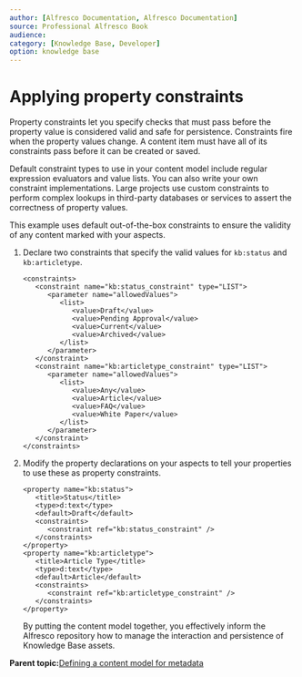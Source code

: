 ```yaml
---
author: [Alfresco Documentation, Alfresco Documentation]
source: Professional Alfresco Book
audience: 
category: [Knowledge Base, Developer]
option: knowledge base
---
```


# Applying property constraints

Property constraints let you specify checks that must pass before the property value is considered valid and safe for persistence. Constraints fire when the property values change. A content item must have all of its constraints pass before it can be created or saved.

Default constraint types to use in your content model include regular expression evaluators and value lists. You can also write your own constraint implementations. Large projects use custom constraints to perform complex lookups in third-party databases or services to assert the correctness of property values.

This example uses default out-of-the-box constraints to ensure the validity of any content marked with your aspects.

1.  Declare two constraints that specify the valid values for `kb:status` and `kb:articletype`.

    ```
    <constraints>
       <constraint name="kb:status_constraint" type="LIST">
          <parameter name="allowedValues">
             <list>
                <value>Draft</value>
                <value>Pending Approval</value>
                <value>Current</value>
                <value>Archived</value>
             </list>
          </parameter>
       </constraint>
       <constraint name="kb:articletype_constraint" type="LIST">
          <parameter name="allowedValues">
             <list>
                <value>Any</value>
                <value>Article</value>
                <value>FAQ</value>
                <value>White Paper</value>
             </list>
          </parameter>
       </constraint>
    </constraints>
    ```

2.  Modify the property declarations on your aspects to tell your properties to use these as property constraints.

    ```
    <property name="kb:status">
       <title>Status</title>
       <type>d:text</type>
       <default>Draft</default>
       <constraints>
          <constraint ref="kb:status_constraint" />
       </constraints>
    </property>
    <property name="kb:articletype">
       <title>Article Type</title>
       <type>d:text</type>
       <default>Article</default>
       <constraints>
          <constraint ref="kb:articletype_constraint" />
       </constraints>
    </property>
    ```

    By putting the content model together, you effectively inform the Alfresco repository how to manage the interaction and persistence of Knowledge Base assets.


**Parent topic:**[Defining a content model for metadata](../tasks/kb-model-define.md)

